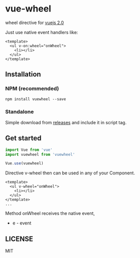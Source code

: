 # vue-wheel
wheel directive for [vuejs 2.0](https://vuejs.org/v2/guide/)

Just use native event handlers like:

```
<template>
  <ul v-on:wheel="onWheel">
    <li></li>
  </ul>
</template>
```

## Installation
### NPM (recommended)
```
npm install vuewheel --save
```
### Standalone

Simple download from [releases](https://github.com/Tombarr/vue-wheel/releases) and include it in script tag.

## Get started

```javascript
import Vue from 'vue'
import vuewheel from 'vuewheel'

Vue.use(vuewheel)
```

Directive v-wheel then can be used in any of your Component.

```App.vue
<template>
  <ul v-wheel="onWheel">
    <li></li>
  </ul>
</template>
...
```

Method onWheel receives the native event,

* e - event

## LICENSE
MIT

